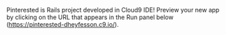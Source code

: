 
  
Pinterested is Rails project developed in Cloud9 IDE!
Preview your new app by clicking on the URL that appears in the Run panel below (https://pinterested-dheyfesson.c9.io/).
